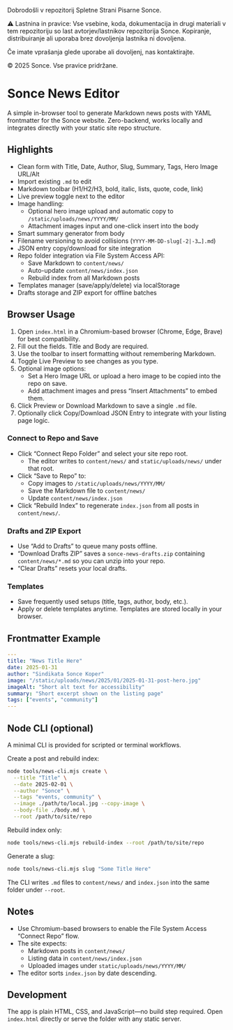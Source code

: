 Dobrodošli v repozitorij Spletne Strani Pisarne Sonce.

⚠️ Lastnina in pravice: Vse vsebine, koda, dokumentacija in drugi materiali v tem repozitoriju so last avtorjev/lastnikov repozitorija Sonce.
Kopiranje, distribuiranje ali uporaba brez dovoljenja lastnika ni dovoljena.

Če imate vprašanja glede uporabe ali dovoljenj, nas kontaktirajte.

© 2025 Sonce. Vse pravice pridržane.



# Sonce News Editor

A simple in-browser tool to generate Markdown news posts with YAML frontmatter for the Sonce website. Zero-backend, works locally and integrates directly with your static site repo structure.

## Highlights
- Clean form with Title, Date, Author, Slug, Summary, Tags, Hero Image URL/Alt
- Import existing `.md` to edit
- Markdown toolbar (H1/H2/H3, bold, italic, lists, quote, code, link)
- Live preview toggle next to the editor
- Image handling:
  - Optional hero image upload and automatic copy to `/static/uploads/news/YYYY/MM/`
  - Attachment images input and one-click insert into the body
- Smart summary generator from body
- Filename versioning to avoid collisions (`YYYY-MM-DD-slug[-2|-3…].md`)
- JSON entry copy/download for site integration
- Repo folder integration via File System Access API:
  - Save Markdown to `content/news/`
  - Auto-update `content/news/index.json`
  - Rebuild index from all Markdown posts
- Templates manager (save/apply/delete) via localStorage
- Drafts storage and ZIP export for offline batches

## Browser Usage
1. Open `index.html` in a Chromium-based browser (Chrome, Edge, Brave) for best compatibility.
2. Fill out the fields. Title and Body are required.
3. Use the toolbar to insert formatting without remembering Markdown.
4. Toggle Live Preview to see changes as you type.
5. Optional image options:
   - Set a Hero Image URL or upload a hero image to be copied into the repo on save.
   - Add attachment images and press “Insert Attachments” to embed them.
6. Click Preview or Download Markdown to save a single `.md` file.
7. Optionally click Copy/Download JSON Entry to integrate with your listing page logic.

### Connect to Repo and Save
- Click “Connect Repo Folder” and select your site repo root.
  - The editor writes to `content/news/` and `static/uploads/news/` under that root.
- Click “Save to Repo” to:
  - Copy images to `/static/uploads/news/YYYY/MM/`
  - Save the Markdown file to `content/news/`
  - Update `content/news/index.json`
- Click “Rebuild Index” to regenerate `index.json` from all posts in `content/news/`.

### Drafts and ZIP Export
- Use “Add to Drafts” to queue many posts offline.
- “Download Drafts ZIP” saves a `sonce-news-drafts.zip` containing `content/news/*.md` so you can unzip into your repo.
- “Clear Drafts” resets your local drafts.

### Templates
- Save frequently used setups (title, tags, author, body, etc.).
- Apply or delete templates anytime. Templates are stored locally in your browser.

## Frontmatter Example
```yaml
---
title: "News Title Here"
date: 2025-01-31
author: "Sindikata Sonce Koper"
image: "/static/uploads/news/2025/01/2025-01-31-post-hero.jpg"
imageAlt: "Short alt text for accessibility"
summary: "Short excerpt shown on the listing page"
tags: ["events", "community"]
---
```

## Node CLI (optional)
A minimal CLI is provided for scripted or terminal workflows.

Create a post and rebuild index:
```bash
node tools/news-cli.mjs create \
  --title "Title" \
  --date 2025-02-01 \
  --author "Sonce" \
  --tags "events, community" \
  --image ./path/to/local.jpg --copy-image \
  --body-file ./body.md \
  --root /path/to/site/repo
```

Rebuild index only:
```bash
node tools/news-cli.mjs rebuild-index --root /path/to/site/repo
```

Generate a slug:
```bash
node tools/news-cli.mjs slug "Some Title Here"
```

The CLI writes `.md` files to `content/news/` and `index.json` into the same folder under `--root`.

## Notes
- Use Chromium-based browsers to enable the File System Access “Connect Repo” flow.
- The site expects:
  - Markdown posts in `content/news/`
  - Listing data in `content/news/index.json`
  - Uploaded images under `static/uploads/news/YYYY/MM/`
- The editor sorts `index.json` by date descending.

## Development
The app is plain HTML, CSS, and JavaScript—no build step required. Open `index.html` directly or serve the folder with any static server.
